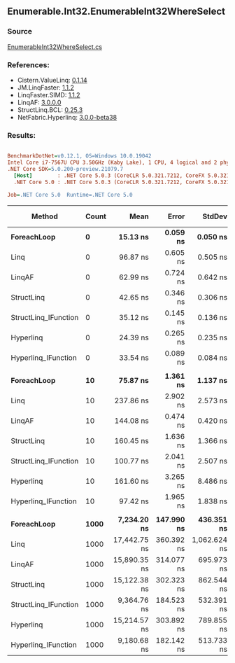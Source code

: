 ﻿## Enumerable.Int32.EnumerableInt32WhereSelect

### Source
[EnumerableInt32WhereSelect.cs](../LinqBenchmarks/Enumerable/Int32/EnumerableInt32WhereSelect.cs)

### References:
- Cistern.ValueLinq: [0.1.14](https://www.nuget.org/packages/Cistern.ValueLinq/0.1.14)
- JM.LinqFaster: [1.1.2](https://www.nuget.org/packages/JM.LinqFaster/1.1.2)
- LinqFaster.SIMD: [1.1.2](https://www.nuget.org/packages/LinqFaster.SIMD/1.0.3)
- LinqAF: [3.0.0.0](https://www.nuget.org/packages/LinqAF/3.0.0.0)
- StructLinq.BCL: [0.25.3](https://www.nuget.org/packages/StructLinq.BCL/0.25.3)
- NetFabric.Hyperlinq: [3.0.0-beta38](https://www.nuget.org/packages/NetFabric.Hyperlinq/3.0.0-beta38)

### Results:
``` ini

BenchmarkDotNet=v0.12.1, OS=Windows 10.0.19042
Intel Core i7-7567U CPU 3.50GHz (Kaby Lake), 1 CPU, 4 logical and 2 physical cores
.NET Core SDK=5.0.200-preview.21079.7
  [Host]        : .NET Core 5.0.3 (CoreCLR 5.0.321.7212, CoreFX 5.0.321.7212), X64 RyuJIT
  .NET Core 5.0 : .NET Core 5.0.3 (CoreCLR 5.0.321.7212, CoreFX 5.0.321.7212), X64 RyuJIT

Job=.NET Core 5.0  Runtime=.NET Core 5.0  

```
|               Method | Count |         Mean |      Error |       StdDev | Ratio | RatioSD |  Gen 0 | Gen 1 | Gen 2 | Allocated |
|--------------------- |------ |-------------:|-----------:|-------------:|------:|--------:|-------:|------:|------:|----------:|
|          **ForeachLoop** |     **0** |     **15.13 ns** |   **0.059 ns** |     **0.050 ns** |  **1.00** |    **0.00** | **0.0191** |     **-** |     **-** |      **40 B** |
|                 Linq |     0 |     96.87 ns |   0.605 ns |     0.505 ns |  6.40 |    0.05 | 0.0764 |     - |     - |     160 B |
|               LinqAF |     0 |     62.99 ns |   0.724 ns |     0.642 ns |  4.16 |    0.05 | 0.0191 |     - |     - |      40 B |
|           StructLinq |     0 |     42.65 ns |   0.346 ns |     0.306 ns |  2.82 |    0.02 | 0.0459 |     - |     - |      96 B |
| StructLinq_IFunction |     0 |     35.12 ns |   0.145 ns |     0.136 ns |  2.32 |    0.01 | 0.0191 |     - |     - |      40 B |
|            Hyperlinq |     0 |     24.39 ns |   0.265 ns |     0.235 ns |  1.61 |    0.02 | 0.0191 |     - |     - |      40 B |
|  Hyperlinq_IFunction |     0 |     33.54 ns |   0.089 ns |     0.084 ns |  2.22 |    0.01 | 0.0191 |     - |     - |      40 B |
|                      |       |              |            |              |       |         |        |       |       |           |
|          **ForeachLoop** |    **10** |     **75.87 ns** |   **1.361 ns** |     **1.137 ns** |  **1.00** |    **0.00** | **0.0191** |     **-** |     **-** |      **40 B** |
|                 Linq |    10 |    237.86 ns |   2.902 ns |     2.573 ns |  3.14 |    0.05 | 0.0763 |     - |     - |     160 B |
|               LinqAF |    10 |    144.08 ns |   0.474 ns |     0.420 ns |  1.90 |    0.03 | 0.0191 |     - |     - |      40 B |
|           StructLinq |    10 |    160.45 ns |   1.636 ns |     1.366 ns |  2.12 |    0.03 | 0.0458 |     - |     - |      96 B |
| StructLinq_IFunction |    10 |    100.77 ns |   2.041 ns |     2.507 ns |  1.33 |    0.04 | 0.0191 |     - |     - |      40 B |
|            Hyperlinq |    10 |    161.60 ns |   3.265 ns |     8.486 ns |  2.15 |    0.10 | 0.0191 |     - |     - |      40 B |
|  Hyperlinq_IFunction |    10 |     97.42 ns |   1.965 ns |     1.838 ns |  1.28 |    0.03 | 0.0191 |     - |     - |      40 B |
|                      |       |              |            |              |       |         |        |       |       |           |
|          **ForeachLoop** |  **1000** |  **7,234.20 ns** | **147.990 ns** |   **436.351 ns** |  **1.00** |    **0.00** | **0.0153** |     **-** |     **-** |      **40 B** |
|                 Linq |  1000 | 17,442.75 ns | 360.392 ns | 1,062.624 ns |  2.42 |    0.24 | 0.0610 |     - |     - |     160 B |
|               LinqAF |  1000 | 15,890.35 ns | 314.077 ns |   695.973 ns |  2.21 |    0.24 | 0.0153 |     - |     - |      40 B |
|           StructLinq |  1000 | 15,122.38 ns | 302.323 ns |   862.544 ns |  2.10 |    0.19 | 0.0458 |     - |     - |      96 B |
| StructLinq_IFunction |  1000 |  9,364.76 ns | 184.523 ns |   532.391 ns |  1.30 |    0.12 | 0.0153 |     - |     - |      40 B |
|            Hyperlinq |  1000 | 15,214.57 ns | 303.892 ns |   789.855 ns |  2.12 |    0.20 | 0.0153 |     - |     - |      40 B |
|  Hyperlinq_IFunction |  1000 |  9,180.68 ns | 182.142 ns |   513.733 ns |  1.28 |    0.12 | 0.0153 |     - |     - |      40 B |
